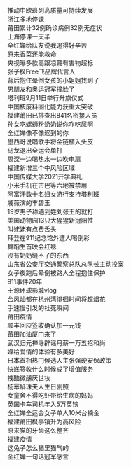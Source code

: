 推动中欧班列高质量可持续发展  
浙江多地停课  
莆田累计32例确诊病例32例无症状  
上海停课一天半  
全红婵给队友说我追得好辛苦  
原来香菜还能救命  
央视曝多款高跟凉鞋有害物超标  
张子枫Free飞品牌代言人  
背后抱住晕倒女孩的小姐姐找到了  
男朋友和奥运冠军撞脸了  
塔利班9月11日举行升旗仪式  
中国核废料固化能力获重大突破  
福建莆田已排查出841名密接人员  
孙女吃螺蛳粉奶奶说你咋吃屎啊  
全红婵像不像迟到的你  
墨西哥说唱歌手将金链植入头皮  
马龙退出全运会单打  
周深一边喝热水一边吹电扇  
福建新增三个中风险区域  
中国传媒大学2021开学典礼  
小米手机在古巴等六地被禁用  
阿富汗数十名妇女游行支持塔利班  
戚薇演的丰碧玉  
19岁男子称遇到姓刘张王的就打  
美国动物园13只大猩猩新冠阳性  
叫姥姥有点费舌头  
拜登在911纪念馆外遭人喝倒彩  
舞蹈生首映会红毯  
没有奶奶缝不了的东西  
山东省公安厅交通警察总队总队长主动投案  
女子夜跑后晕倒被路人全程抱住保护  
911事件20年  
王源环球影城vlog  
台风灿都在杭州湾徘徊时间将超烟花  
手速慢引发的社死瞬间  
莆田疫情  
顺丰回应签收确认加一元钱  
莆田加油厦门来了  
武汉归元禅寺辟谣月薪一万五招和尚  
嫁给爱情的体验有多美好  
日本首相热门候选人主张强硬安保政策  
快递签收什么时候成了增值服务  
拽酷微醺厌世妆  
杨幂斛珠夫人生日剧照  
女童舍不得吃虾带给生病的妈妈  
英国卡车司机年入5万英镑  
全红婵全运会女子单人10米台摘金  
福建莆田枫亭镇升为高风险  
原来猫的牙齿这么整齐  
福建疫情  
这兔子怎么猫里猫气的  
全红婵一句话冠军感言  
